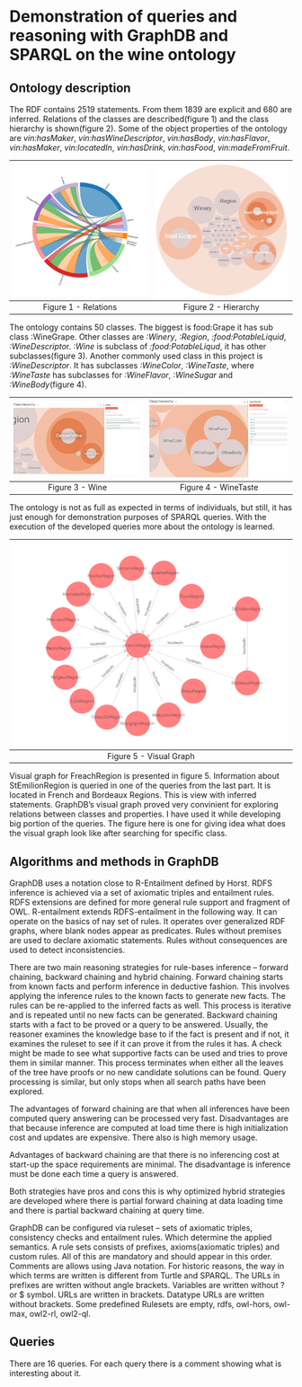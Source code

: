 # Demonstration of queries and reasoning with GraphDB and SPARQL on the wine ontology

## Ontology description

The RDF contains 2519 statements. From them 1839 are explicit and 680 are inferred. Relations of the classes are described(figure 1) and the class hierarchy is shown(figure 2). Some of the object properties of the ontology are *vin:hasMaker*, *vin:hasWineDescriptor*, *vin:hasBody*, *vin:hasFlavor*, *vin:hasMaker*, *vin:locatedIn*, *vin:hasDrink*, *vin:hasFood*, *vin:madeFromFruit*.

![Relations](figures/figure1.png)  |  ![Hierarchy](figures/figure2.png)
:-------------------------:|:-------------------------:
Figure 1 - Relations         |  Figure 2 - Hierarchy

The ontology contains 50 classes. The biggest is food:Grape it has sub class :WineGrape. Other classes are *:Winery*, *:Region*, *:food:PotableLiquid*, *:WineDescripto*r. *:Wine* is subclass of *:food:PotableLiqud*, it has other subclasses(figure 3). Another commonly used class in this project is *:WineDescriptor*. It has subclasses *:WineColor*, *:WineTaste*, where *:WineTaste* has subclasses for *:WineFlavor*, *:WineSugar* and *:WineBody*(figure 4).

![Wine](figures/figure3.png)  |  ![WineTaste](figures/figure4.png)
:-------------------------:|:-------------------------:
Figure 3 - Wine        |  Figure 4 - WineTaste

The ontology is not as full as expected in terms of individuals, but still, it has just enough for demonstration purposes of SPARQL queries.
With the execution of the developed queries more about the ontology is learned.

|![VisualGraph](figures/figure5.png)|
|:--:|
|Figure 5 - Visual Graph|

Visual graph for FreachRegion is presented in figure 5. Information about StEmilionRegion is queried in one of the queries from the last part. It is located in French and Bordeaux Regions. This is view with inferred statements. GraphDB’s visual graph proved very convinient for exploring relations between classes and properties. I have used it while developing big portion of the queries. The figure here is one for giving idea what does the visual graph look like after searching for specific class.

## Algorithms and methods in GraphDB

GraphDB uses a notation close to R-Entailment defined by Horst. RDFS inference is achieved via a set of axiomatic triples and entailment rules. RDFS extensions are defined for more general rule support and fragment of OWL. R-entailment extends RDFS-entailment in the following way. It can operate on the basics of nay set of rules. It operates over generalized RDF graphs, where blank nodes appear as predicates. Rules without premises are used to declare axiomatic statements. Rules without consequences are used to detect inconsistencies.

There are two main reasoning strategies for rule-bases inference – forward chaining, backward chaining and hybrid chaining. Forward chaining starts from known facts and perform inference in deductive fashion. This involves applying the inference rules to the known facts to generate new facts. The rules can be re-applied to the inferred facts as well. This process is iterative and is repeated until no new facts can be generated. Backward chaining starts with a fact to be proved or a query to be answered. Usually, the reasoner examines the knowledge base to if the fact is present and if not, it examines the ruleset to see if it can prove it from the rules it has. A check might be made to see what supportive facts can be used and tries to prove them in similar manner.  This process terminates when either all the leaves of the tree have proofs or no new candidate solutions can be found. Query processing is similar, but only stops when all search paths have been explored.

The advantages of forward chaining are that when all inferences have been computed query answering can be processed very fast. Disadvantages are that because inference are computed at load time there is high initialization cost and updates are expensive. There also is high memory usage.

Advantages of backward chaining are that there is no inferencing cost at start-up the space requirements are minimal. The disadvantage is inference must be done each time a query is answered.

Both strategies have pros and cons this is why optimized hybrid strategies are developed where there is partial forward chaining at data loading time and there is partial backward chaining at query time. 

GraphDB can be configured via ruleset – sets of axiomatic triples, consistency checks and entailment rules. Which determine the applied semantics. A rule sets consists of prefixes, axioms(axiomatic triples) and custom rules. All of this are mandatory and should appear in this order. Comments are allows using Java notation. For historic reasons, the way in which terms are written is different from Turtle and SPARQL. The URLs in prefixes are written without angle brackets. Variables are written without ? or $ symbol. URLs are written in brackets. Datatype URLs are written without brackets. Some predefined Rulesets are empty, rdfs, owl-hors, owl-max, owl2-rl, owl2-ql.

## Queries

There are 16 queries. For each query there is a comment showing what is interesting about it.
